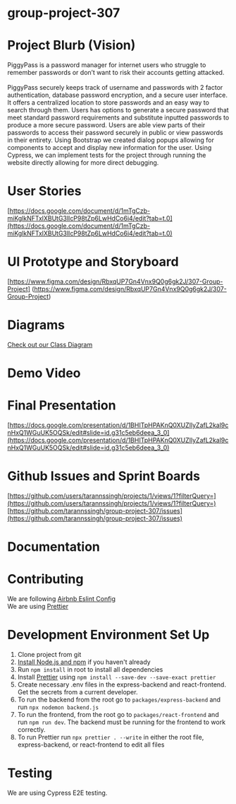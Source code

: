# group-project-307

# Project Blurb (Vision)
PiggyPass is a password manager for internet users who struggle to remember passwords or don’t want to risk their accounts getting attacked. 
<br /><br />
PiggyPass securely keeps track of username and passwords with 2 factor authentication, database password encryption, and a secure user interface. It offers a centralized location to store passwords and an easy way to search through them. Users has options to generate a secure password that meet standard password requirements and substitute inputted passwords to produce a more secure password. Users are able view parts of their passwords to access their password securely in public or view passwords in their entirety.
Using Bootstrap we created dialog popups allowing for components to accept and display new information for the user. Using Cypress, we can implement tests for the project through running the website directly allowing for more direct debugging.

# User Stories
[https://docs.google.com/document/d/1mTgCzb-miKglkNFTxlXBUtG3lIcP98tZp6LwHdCo6i4/edit?tab=t.0](https://docs.google.com/document/d/1mTgCzb-miKglkNFTxlXBUtG3lIcP98tZp6LwHdCo6i4/edit?tab=t.0)

# UI Prototype and Storyboard
[https://www.figma.com/design/RbxqUP7Gn4Vnx9Q0g6gk2J/307-Group-Project] (https://www.figma.com/design/RbxqUP7Gn4Vnx9Q0g6gk2J/307-Group-Project)


# Diagrams
[Check out our Class Diagram](docs/diagram.md)

# Demo Video


# Final Presentation
[https://docs.google.com/presentation/d/1BHITpHPAKnQ0XUZIlyZafL2kal9cnHxQ1WGuUK5OQSk/edit#slide=id.g31c5eb6deea_3_0](https://docs.google.com/presentation/d/1BHITpHPAKnQ0XUZIlyZafL2kal9cnHxQ1WGuUK5OQSk/edit#slide=id.g31c5eb6deea_3_0)

# Github Issues and Sprint Boards
[https://github.com/users/tarannssingh/projects/1/views/1?filterQuery=](https://github.com/users/tarannssingh/projects/1/views/1?filterQuery=)
[https://github.com/tarannssingh/group-project-307/issues](https://github.com/tarannssingh/group-project-307/issues)


# Documentation

# Contributing
We are following [Airbnb Eslint Config](https://www.npmjs.com/package/eslint-config-airbnb)
<br />
We are using [Prettier](https://prettier.io/)

# Development Environment Set Up
1. Clone project from git
2. [Install Node.js and npm](https://nodejs.org/en/download/) if you haven't already
3. Run ```npm install``` in root to install all dependencies
4. Install [Prettier](https://prettier.io/docs/en/install) using ```npm install --save-dev --save-exact prettier```
5. Create necessary .env files in the express-backend and react-frontend. Get the secrets from a current developer.
6. To run the backend from the root go to ```packages/express-backend``` and run ```npx nodemon backend.js```
7. To run the frontend, from the root go to ```packages/react-frontend``` and run ```npm run dev```. The backend must be running for the frontend to work correctly.
8. To run Prettier run ```npx prettier . --write``` in either the root file, express-backend, or react-frontend to edit all files



# Testing
We are using Cypress E2E testing. 